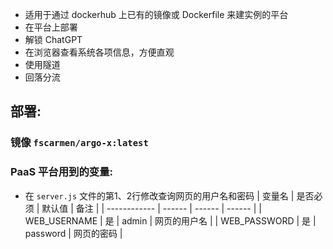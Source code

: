 * 适用于通过 dockerhub 上已有的镜像或 Dockerfile 来建实例的平台
* 在平台上部署
* 解锁 ChatGPT
* 在浏览器查看系统各项信息，方便直观
* 使用隧道
* 回落分流

## 部署:
### 镜像 `fscarmen/argo-x:latest`

### PaaS 平台用到的变量:
 
* 在 `server.js` 文件的第1、2行修改查询网页的用户名和密码
  | 变量名        | 是否必须 | 默认值 | 备注 |
  | ------------ | ------ | ------ | ------ |
  | WEB_USERNAME | 是 | admin | 网页的用户名 |
  | WEB_PASSWORD | 是 | password | 网页的密码 |
